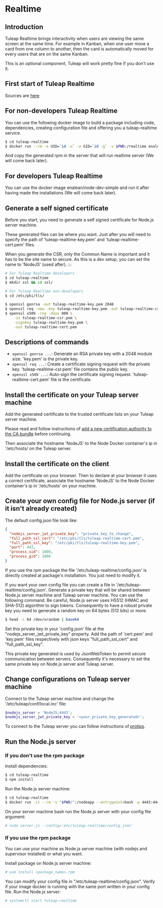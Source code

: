 # Realtime

## Introduction

Tuleap Realtime brings interactivity when users are viewing the same
screen at the same time. For example in Kanban, when one user move a
card from one column to another, then the card is automatically moved
for every users that are on the same Kanban.

This is an optional component, Tuleap will work pretty fine if you
don't use it.

## First start of Tuleap Realtime

Sources are [here](./../src/additional-packages/tuleap-realtime/src)

## For non-developers Tuleap Realtime

You can use the following docker image to build a package including
code, dependencies, creating configuration file and offering you a
tuleap-realtime service.

``` bash
$ cd tuleap-realtime
$ docker run --rm -e UID=`id -u` -e GID=`id -g` -v $PWD:/realtime enalean/build-tuleap-realtime
```

And copy the generated rpm in the server that will run realtime server
(We will come back later).

## For developers Tuleap Realtime

You can use the docker image enalean/node-dev-simple and run it after
having made the installations (We will come back later).

## Generate a self signed certificate

Before you start, you need to generate a self signed certificate for
Node.js server machine.

These generated files can be where you want. Just after you will need to
specify the path of 'tuleap-realtime-key.pem' and
'tuleap-realtime-cert.pem' files.

When you generate the CSR, only the Common Name is important and it has
to be the site name to secure. As this is a dev setup, you can set the
name to 'NodeJS' (used after).
:::

``` bash
# For Tuleap Realtime developers
$ cd tuleap-realtime
$ mkdir ssl && cd ssl/

# For Tuleap Realtime non-developers
$ cd /etc/pki/tls/

$ openssl genrsa -out tuleap-realtime-key.pem 2048
$ openssl req -new -key tuleap-realtime-key.pem -out tuleap-realtime-csr.pem
$ openssl x509 -req -days 800 \
    -in tuleap-realtime-csr.pem \
    -signkey tuleap-realtime-key.pem \
    -out tuleap-realtime-cert.pem
```

## Descriptions of commands

-   `openssl genrsa ...`: Generate an RSA private key with a 2048 module
    size. 'key.pem' is the private key.
-   `openssl req ...`: Create a certificate signing request with the
    private key. 'tuleap-realtime-csr.pem' file contains the public
    key.
-   `openssl x509 ...`: Auto-sign the certificate signing request.
    'tuleap-realtime-cert.pem' file is the certificate.

## Install the certificate on your Tuleap server machine

Add the generated certificate to the trusted certificate lists on your
Tuleap server machine.

Please read and follow instructions of
[add a new certification authority to the CA bundle](https://docs.tuleap.org/administration-guide/system-administration/certification-authority.html) before
continuing.

Then associate the hostname 'NodeJS' to the Node Docker container's
ip in '/etc/hosts/ on the Tuleap server.

## Install the certificate on the client

Add the certificate on your browser. Then to declare at your browser it
uses a correct certificate, associate the hostname 'NodeJS' to the
Node Docker container's ip in '/etc/hosts' on your machine.

## Create your own config file for Node.js server (if it isn't already created)

The default config.json file look like:

``` json
{
  "nodejs_server_jwt_private_key": "private_key_to_change",
  "full_path_ssl_cert": "/etc/pki/tls/tuleap-realtime-cert.pem",
  "full_path_ssl_key": "/etc/pki/tls/tuleap-realtime-key.pem",
  "port": 443,
  "process_uid": 1000,
  "process_gid": 1000
}
```

If you use the rpm package the file '/etc/tuleap-realtime/config.json'
is directly created at package's installation. You just need to modify
it.

If you want your own config file you can create a file in
'/etc/tuleap-realtime/config.json'. Generate a private key that will
be shared between Node.js server machine and Tuleap server machine. You
can use the following command. Be careful, Node.js server uses HS512
(HMAC and SHA-512) algorithm to sign tokens. Consequently to have a
robust private key you need to generate a random key on 64 bytes (512
bits) or more.

``` bash
$ head -c 64 /dev/urandom | base64
```

Set this private key in your 'config.json' file at the
"nodejs_server_jwt_private_key" property. Add the path of 'cert.pem'
and 'key.pem' files respectively with json keys "full_path_ssl_cert"
and "full_path_ssl_key".

This private key generated is used by JsonWebToken to permit secure
communication between servers. Consequently it's necessary to set the
same private key on Node.js server and Tuleap server.

## Change configurations on Tuleap server machine

Connect to the Tuleap server machine and change the
'/etc/tuleap/conf/local.inc' file:

``` php
$nodejs_server = 'NodeJS:4443';
$nodejs_server_jwt_private_key = '<your_private_key_generated>';
```

To connect to the Tuleap server you can follow instructions of
[protips](./quick-start/run-tuleap.md).

## Run the Node.js server

### If you don't use the rpm package

Install dependencies:

``` bash
$ cd tuleap-realtime
$ npm install
```

Run the Node.js server machine:

``` bash
$ cd tuleap-realtime
$ docker run -it --rm -v "$PWD/":/nodeapp --entrypoint=bash -p 4443:4443 enalean/node-dev-simple
```

On your server machine bash run the Node.js server with your config file
argument:

``` bash
# node server.js --config='etc/tuleap-realtime/config.json'
```

### If you use the rpm package

You can use your machine as Node.js server machine (with nodejs and
supervisor installed) or what you want.

Install package on Node.js server machine:

``` bash
# yum install <package_name>.rpm
```

You can modify your config file in "/etc/tuleap-realtime/config.json".
Verify if your image docker is running with the same port written in
your config file. Run the Node.js server:

``` bash
# systemctl start tuleap-realtime
```
